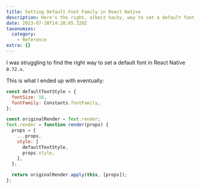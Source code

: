 ```yaml
---
title: Setting Default Font Family in React Native
description: Here's the right, albeit hacky, way to set a default font in React Native 0.72.
date: 2023-07-30T14:28:05.328Z
taxonomies:
  category:
    - Reference
extra: {}
---
```

I was struggling to find the right way to set a default font in React Native `0.72.x`.

This is what I ended up with eventually:

```js
const defaultTextStyle = {
  fontSize: 16,
  fontFamily: Constants.fontFamily,
};

const originalRender = Text.render;
Text.render = function render(props) {
  props = {
    ...props,
    style: [
      defaultTextStyle,
      props.style,
    ],
  };

  return originalRender.apply(this, [props]);
};
```